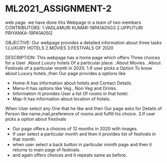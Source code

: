 # ML2021_ASSIGNMENT-2
web page.
we have done this Webpage in a team of two members
CONTRIBUTORS:
1.VADLAMURI KUMAR-18PA1A05G3
2.UPPUTURI PRIYANKA-19PA1A05I2

OBJECTIVE:
Our webpage provides a detailed information about three tasks
1.LUXURY HOTELS
2.MOVIES
3.FESTIVALS OF 2020

DESCRIPTION:
This webpage has a home page which offers Three choices for a User
.About Luxury hotels Of a particular place.
.About Movies. 
.About Festivals of a particular month in 2020.
1.If user picks a Option To know about Luxury hotels ,then Our page provides a options like
* Home-It has information about hotels and Contact Details.
* Menu-It has options like Veg , Non Veg and Drinks.
* Information-It provides User a list Of rooms in that hotel.
* Map-It has information about location of hotels.


When User select any One that he like and then Our page asks for Details of Person like name,mail,preference of rooms and fulfill his choice.
3.If user picks a option about Festivals
* Our page offers a choices of 12 months in 2020 with images.
* If user select a particular month and then it provides list of festivals in that month.
* when user select a back button in particular month page and then it returns to main page of festivals.
* and again offers choices and it repeats same as before.
